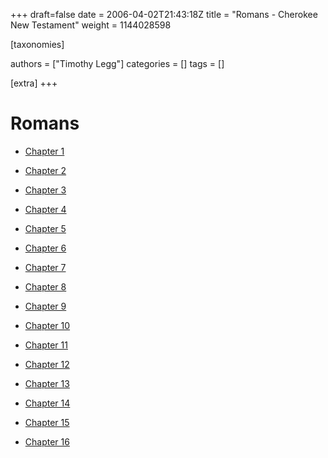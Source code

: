 +++
draft=false
date = 2006-04-02T21:43:18Z
title = "Romans - Cherokee New Testament"
weight = 1144028598

[taxonomies]

authors = ["Timothy Legg"]
categories = []
tags = []

[extra]
+++
# Romans

* [Chapter 1](@/cherokee-new-testament/romans/0601/index.md)

* [Chapter 2](@/cherokee-new-testament/romans/0602/index.md)

* [Chapter 3](@/cherokee-new-testament/romans/0603/index.md)

* [Chapter 4](@/cherokee-new-testament/romans/0604/index.md)

* [Chapter 5](@/cherokee-new-testament/romans/0605/index.md)

* [Chapter 6](@/cherokee-new-testament/romans/0606/index.md)

* [Chapter 7](@/cherokee-new-testament/romans/0607/index.md)

* [Chapter 8](@/cherokee-new-testament/romans/0608/index.md)

* [Chapter 9](@/cherokee-new-testament/romans/0609/index.md)

* [Chapter 10](@/cherokee-new-testament/romans/0610/index.md)

* [Chapter 11](@/cherokee-new-testament/romans/0611/index.md)

* [Chapter 12](@/cherokee-new-testament/romans/0612/index.md)

* [Chapter 13](@/cherokee-new-testament/romans/0613/index.md)

* [Chapter 14](@/cherokee-new-testament/romans/0614/index.md)

* [Chapter 15](@/cherokee-new-testament/romans/0615/index.md)

* [Chapter 16](@/cherokee-new-testament/romans/0616/index.md)

